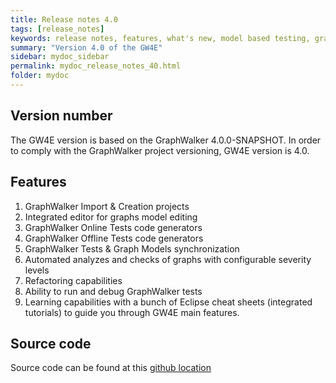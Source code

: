 ```yaml
---
title: Release notes 4.0
tags: [release_notes]
keywords: release notes, features, what's new, model based testing, graphwalker, Eclipse plugin, GraphWalker Eclipse Plugin
summary: "Version 4.0 of the GW4E"
sidebar: mydoc_sidebar
permalink: mydoc_release_notes_40.html
folder: mydoc
---
```


## Version number

The GW4E version is based on the GraphWalker 4.0.0-SNAPSHOT.
In order to comply with the GraphWalker project versioning, GW4E version is 4.0.

## Features 
   1. GraphWalker Import & Creation projects
   2. Integrated editor for graphs model editing
   3. GraphWalker Online Tests code generators 
   4. GraphWalker Offline Tests code generators
   5. GraphWalker Tests & Graph Models synchronization
   6. Automated analyzes and checks of graphs with configurable severity levels
   7. Refactoring capabilities
   8. Ability to run and debug GraphWalker tests 
   9. Learning capabilities with a bunch of Eclipse cheat sheets (integrated tutorials) to guide you through GW4E main features.
 
## Source code

Source code can be found at this [github location](https://github.com/gw4e/gw4e.project)
 
 
 